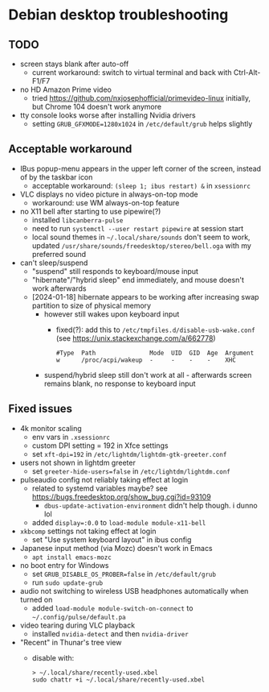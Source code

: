 # Debian desktop troubleshooting

## TODO

- screen stays blank after auto-off
  - current workaround: switch to virtual terminal and back with Ctrl-Alt-F1/F7
- no HD Amazon Prime video
  - tried <https://github.com/nxjosephofficial/primevideo-linux> initially, but
    Chrome 104 doesn't work anymore
- tty console looks worse after installing Nvidia drivers
  - setting `GRUB_GFXMODE=1280x1024` in `/etc/default/grub` helps slightly

## Acceptable workaround

- IBus popup-menu appears in the upper left corner of the screen, instead of by
  the taskbar icon
  - acceptable workaround: `(sleep 1; ibus restart) &` in `xsessionrc`
- VLC displays no video picture in always-on-top mode
  - workaround: use WM always-on-top feature
- no X11 bell after starting to use pipewire(?)
  - installed `libcanberra-pulse`
  - need to run `systemctl --user restart pipewire` at session start
  - local sound themes in `~/.local/share/sounds` don't seem to work, updated
    `/usr/share/sounds/freedesktop/stereo/bell.oga` with my preferred sound
- can't sleep/suspend
  - "suspend" still responds to keyboard/mouse input
  - "hibernate"/"hybrid sleep" end immediately, and mouse doesn't work afterwards
  - [2024-01-18] hibernate appears to be working after increasing swap partition
    to size of physical memory
    - however still wakes upon keyboard input
      - fixed(?): add this to `/etc/tmpfiles.d/disable-usb-wake.conf` (see <https://unix.stackexchange.com/a/662778>)

            #Type  Path               Mode  UID  GID  Age  Argument
            w      /proc/acpi/wakeup  -     -    -    -    XHC

    - suspend/hybrid sleep still don't work at all - afterwards screen remains
      blank, no response to keyboard input

## Fixed issues

- 4k monitor scaling
  - env vars in `.xsessionrc`
  - custom DPI setting = 192 in Xfce settings
  - set `xft-dpi=192` in `/etc/lightdm/lightdm-gtk-greeter.conf`
- users not shown in lightdm greeter
  - set `greeter-hide-users=false` in `/etc/lightdm/lightdm.conf`
- pulseaudio config not reliably taking effect at login
  - related to systemd variables maybe? see <https://bugs.freedesktop.org/show_bug.cgi?id=93109>
    - `dbus-update-activation-environment` didn't help though. i dunno lol
  - added `display=:0.0` to `load-module module-x11-bell`
- `xkbcomp` settings not taking effect at login
  - set "Use system keyboard layout" in ibus config
- Japanese input method (via Mozc) doesn't work in Emacs
  - `apt install emacs-mozc`
- no boot entry for Windows
  - set `GRUB_DISABLE_OS_PROBER=false` in `/etc/default/grub`
  - run `sudo update-grub`
- audio not switching to wireless USB headphones automatically when turned on
  - added `load-module module-switch-on-connect` to `~/.config/pulse/default.pa`
- video tearing during VLC playback
  - installed `nvidia-detect` and then `nvidia-driver`
- "Recent" in Thunar's tree view
  - disable with:

        > ~/.local/share/recently-used.xbel
        sudo chattr +i ~/.local/share/recently-used.xbel
